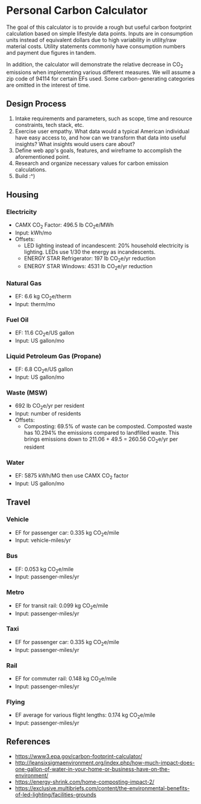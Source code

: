 # Personal Carbon Calculator

The goal of this calculator is to provide a rough but useful carbon footprint calculation based on simple lifestyle data points. Inputs are in consumption units instead of equivalent dollars due to high variability in utility/raw material costs. Utility statements commonly have consumption numbers and payment due figures in tandem.

In addition, the calculator will demonstrate the relative decrease in CO<sub>2</sub> emissions when implementing various different measures. We will assume a zip code of 94114 for certain EFs used. Some carbon-generating categories are omitted in the interest of time. 

## Design Process
1. Intake requirements and parameters, such as scope, time and resource constraints, tech stack, etc.
2. Exercise user empathy. What data would a typical American individual have easy access to, and how can we transform that data into useful insights? What insights would users care about?
3. Define web app's goals, features, and wireframe to accomplish the aforementioned point.
4. Research and organize necessary values for carbon emission calculations.
5. Build :^)

## Housing
### Electricity
- CAMX CO<sub>2</sub> Factor: 496.5 lb CO<sub>2</sub>e/MWh
- Input: kWh/mo
- Offsets: 
  - LED lighting instead of incandescent: 20% household electricity is lighting. LEDs use 1/30 the energy as incandescents.
  - ENERGY STAR Refrigerator: 197 lb CO<sub>2</sub>e/yr reduction
  - ENERGY STAR Windows: 4531 lb CO<sub>2</sub>e/yr reduction

### Natural Gas
- EF: 6.6 kg CO<sub>2</sub>e/therm
- Input: therm/mo

### Fuel Oil
- EF: 11.6 CO<sub>2</sub>e/US gallon
- Input: US gallon/mo

### Liquid Petroleum Gas (Propane)
- EF: 6.8 CO<sub>2</sub>e/US gallon
- Input: US gallon/mo

### Waste (MSW)
- 692 lb CO<sub>2</sub>e/yr per resident
- Input: number of residents
- Offsets:
  - Composting: 69.5% of waste can be composted. Composted waste has 10.294% the emissions compared to landfilled waste. This brings emissions down to 211.06 + 49.5 = 260.56 CO<sub>2</sub>e/yr per resident

### Water
- EF: 5875 kWh/MG then use CAMX CO<sub>2</sub> factor
- Input: US gallon/mo

## Travel
### Vehicle
- EF for passenger car: 0.335 kg CO<sub>2</sub>e/mile
- Input: vehicle-miles/yr

### Bus
- EF: 0.053 kg CO<sub>2</sub>e/mile
- Input: passenger-miles/yr

### Metro
- EF for transit rail: 0.099 kg CO<sub>2</sub>e/mile
- Input: passenger-miles/yr

### Taxi
- EF for passenger car: 0.335 kg CO<sub>2</sub>e/mile
- Input: passenger-miles/yr

### Rail
- EF for commuter rail: 0.148 kg CO<sub>2</sub>e/mile
- Input: passenger-miles/yr

### Flying
- EF average for various flight lengths: 0.174 kg CO<sub>2</sub>e/mile
- Input: passenger-miles/yr

## References
- https://www3.epa.gov/carbon-footprint-calculator/
- http://leansixsigmaenvironment.org/index.php/how-much-impact-does-one-gallon-of-water-in-your-home-or-business-have-on-the-environment/
- https://energy-shrink.com/home-composting-impact-2/
- https://exclusive.multibriefs.com/content/the-environmental-benefits-of-led-lighting/facilities-grounds
